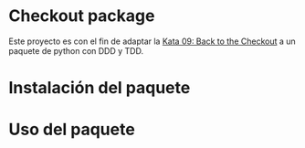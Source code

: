 # Checkout package

Este proyecto es con el fin de adaptar la [Kata 09: Back to the Checkout](http://codekata.com/kata/kata09-back-to-the-checkout/) a un paquete de python con DDD y TDD.

# Instalación del paquete


# Uso del paquete


